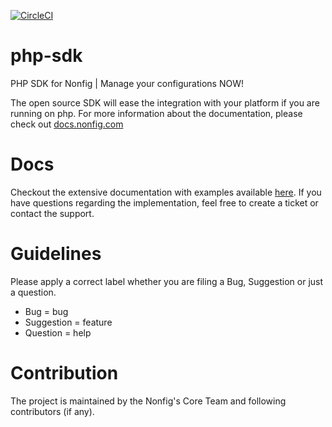 [![CircleCI](https://circleci.com/gh/nonfig/php-sdk/tree/master.svg?style=shield)](https://circleci.com/gh/nonfig/php-sdk/tree/master)

# php-sdk

PHP SDK for Nonfig | Manage your configurations NOW!

The open source SDK will ease the integration with your platform if you are running on php. For more information about the documentation, please check out [docs.nonfig.com](docs.nonfig.com)

# Docs

Checkout the extensive documentation with examples available [here](https://docs.nonfig.com/sdk/php-sdk). If you have questions regarding the implementation, feel free to create a ticket or contact the support.

# Guidelines
Please apply a correct label whether you are filing a Bug, Suggestion or just a question.

- Bug = bug
- Suggestion = feature
- Question = help

# Contribution

The project is maintained by the Nonfig's Core Team and following contributors (if any).

